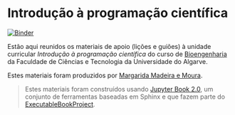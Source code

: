 # Introdução à programação científica

[![Binder](http://mybinder.org/badge.svg)](https://mybinder.org/v2/gh/margaridamadeira/IPC-2020-21/master)


Estão aqui reunidos os materiais de apoio (lições e guiões) à unidade curricular *Introdução à programação científica* do curso de [Bioengenharia](https://fct.ualg.pt/pt/curso/1907) da Faculdade de Ciências e Tecnologia da Universidade do Algarve.




Estes materiais foram produzidos por [Margarida Madeira e Moura](https://fct.ualg.pt/pt/content/ficha-docente-margarida-madeira).


> Estes materiais foram construídos usando [Jupyter Book 2.0](https://beta.jupyterbook.org/intro.html), um conjunto de ferramentas baseadas em Sphinx e que fazem parte do [ExecutableBookProject](https://ebp.jupyterbook.org/en/latest/).